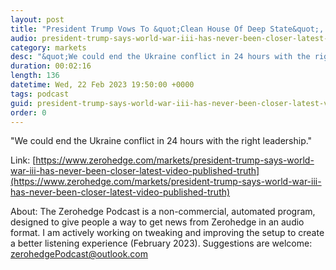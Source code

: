 ```yaml
---
layout: post
title: "President Trump Vows To &quot;Clean House Of Deep State&quot;, Warns World War III Has &quot;Never Been Closer&quot;"
audio: president-trump-says-world-war-iii-has-never-been-closer-latest-video-published-truth-0
category: markets
desc: "&quot;We could end the Ukraine conflict in 24 hours with the right leadership.&quot;"
duration: 00:02:16
length: 136
datetime: Wed, 22 Feb 2023 19:50:00 +0000
tags: podcast
guid: president-trump-says-world-war-iii-has-never-been-closer-latest-video-published-truth-0
order: 0
---
```

&quot;We could end the Ukraine conflict in 24 hours with the right leadership.&quot;

Link: [https://www.zerohedge.com/markets/president-trump-says-world-war-iii-has-never-been-closer-latest-video-published-truth](https://www.zerohedge.com/markets/president-trump-says-world-war-iii-has-never-been-closer-latest-video-published-truth)

About: The Zerohedge Podcast is a non-commercial, automated program, designed to give people a way to get news from Zerohedge in an audio format.  I am actively working on tweaking and improving the setup to create a better listening experience (February 2023).  Suggestions are welcome: [zerohedgePodcast@outlook.com](mailto:zerohedgePodcast@outlook.com)